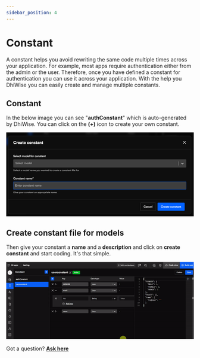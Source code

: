 ```yaml
---
sidebar_position: 4
---
```

# Constant

A constant helps you avoid rewriting the same code multiple times across your application. For example, most apps require authentication either from the admin or the user. Therefore, once you have defined a constant for authentication you can use it across your application. With the help you DhiWise you can easily create and manage multiple constants.
## Constant 
In the below image you can see "**authConstant**" which is auto-generated by DhiWise. You can click on the **(+)** icon to create your own constant.

![Example banner](../img/on(31).png)

## Create constant file for models
Then give your constant a **name** and a **description** and click on **create constant** and start coding. It's that simple. 

![Example banner](../img/const.gif)

Got a question? [**Ask here**](https://discord.com/invite/rFMnCG5MZ7)